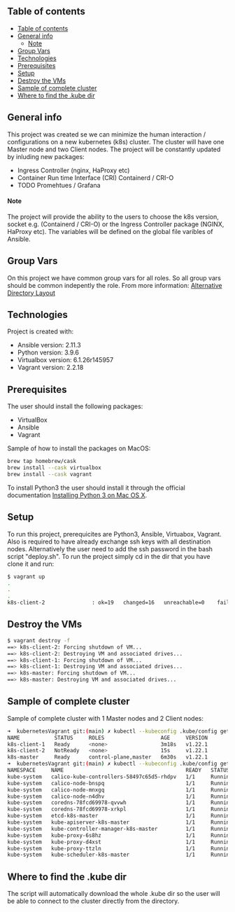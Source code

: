 ## Table of contents
- [Table of contents](#table-of-contents)
- [General info](#general-info)
    - [Note](#note)
- [Group Vars](#group-vars)
- [Technologies](#technologies)
- [Prerequisites](#prerequisites)
- [Setup](#setup)
- [Destroy the VMs](#destroy-the-vms)
- [Sample of complete cluster](#sample-of-complete-cluster)
- [Where to find the .kube dir](#where-to-find-the-kube-dir)

## General info
This project was created se we can minimize the human interaction / configurations on a new kubernetes (k8s) cluster.
The cluster will have one Master node and two Client nodes. The project will be constantly updated by inluding new packages:

<ul> <li>Ingress Controller (nginx, HaProxy etc)</li> <li>Container Run time Interface (CRI) Containerd / CRI-O</li> <li>TODO Promehtues / Grafana</li> </ul>

#### Note
The project will provide the ability to the users to choose the k8s version, socket e.g. (Containerd / CRI-O) or the Ingress Controller package (NGINX, HaProxy etc).
The variables will be defined on the global file varibles of Ansible.

## Group Vars
On this project we have common group vars for all roles. So all group vars should be common indepently the role. From more information: [Alternative Directory Layout](https://docs.ansible.com/ansible/latest/user_guide/playbooks_best_practices.html#alternative-directory-layout)

## Technologies
Project is created with:
* Ansible version: 2.11.3
* Python version: 3.9.6
* Virtualbox version: 6.1.26r145957
* Vagrant version: 2.2.18

## Prerequisites
The user should install the following packages:
- VirtualBox
- Ansible
- Vagrant

Sample of how to install the packages on MacOS:

```bash
brew tap homebrew/cask
brew install --cask virtualbox
brew install --cask vagrant
```

To install Python3 the user should install it through the official documentation [Installing Python 3 on Mac OS X](https://docs.python-guide.org/starting/install3/osx/).

## Setup
To run this project, prerequicites are Python3, Ansible, Virtuabox, Vagrant. Also is required to have already exchange ssh keys with all destination nodes. Alternatively the user need to add the ssh password in the bash script "deploy.sh". To run the project simply cd in the dir that you have clone it and run:

```bash
$ vagrant up
.
.
.
k8s-client-2               : ok=19   changed=16   unreachable=0    failed=0    skipped=0    rescued=0    ignored=0
```

## Destroy the VMs

```bash
$ vagrant destroy -f                   
==> k8s-client-2: Forcing shutdown of VM...
==> k8s-client-2: Destroying VM and associated drives...
==> k8s-client-1: Forcing shutdown of VM...
==> k8s-client-1: Destroying VM and associated drives...
==> k8s-master: Forcing shutdown of VM...
==> k8s-master: Destroying VM and associated drives...
```

## Sample of complete cluster
Sample of complete cluster with 1 Master nodes and 2 Client nodes:

```bash
➜  kubernetesVagrant git:(main) ✗ kubectl --kubeconfig .kube/config get nodes  
NAME           STATUS     ROLES                  AGE     VERSION
k8s-client-1   Ready      <none>                 3m18s   v1.22.1
k8s-client-2   NotReady   <none>                 15s     v1.22.1
k8s-master     Ready      control-plane,master   6m30s   v1.22.1
➜  kubernetesVagrant git:(main) ✗ kubectl --kubeconfig .kube/config get pods -A
NAMESPACE     NAME                                       READY   STATUS    RESTARTS   AGE
kube-system   calico-kube-controllers-58497c65d5-rhdpv   1/1     Running   0          13m
kube-system   calico-node-bnspq                          1/1     Running   0          7m37s
kube-system   calico-node-mnxgq                          1/1     Running   0          13m
kube-system   calico-node-n4dhv                          1/1     Running   0          10m
kube-system   coredns-78fcd69978-qvvwh                   1/1     Running   0          13m
kube-system   coredns-78fcd69978-xrkpl                   1/1     Running   0          13m
kube-system   etcd-k8s-master                            1/1     Running   0          13m
kube-system   kube-apiserver-k8s-master                  1/1     Running   0          13m
kube-system   kube-controller-manager-k8s-master         1/1     Running   0          13m
kube-system   kube-proxy-6s8hz                           1/1     Running   0          7m37s
kube-system   kube-proxy-d4xst                           1/1     Running   0          10m
kube-system   kube-proxy-ttzln                           1/1     Running   0          13m
kube-system   kube-scheduler-k8s-master                  1/1     Running   0          13m
```

## Where to find the .kube dir
The script will automatically download the whole .kube dir so the user will be able to connect to the cluster directly from the directory.